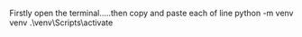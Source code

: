 Firstly open the terminal.....then copy and paste each of line
python -m venv venv
.\venv\Scripts\activate  

